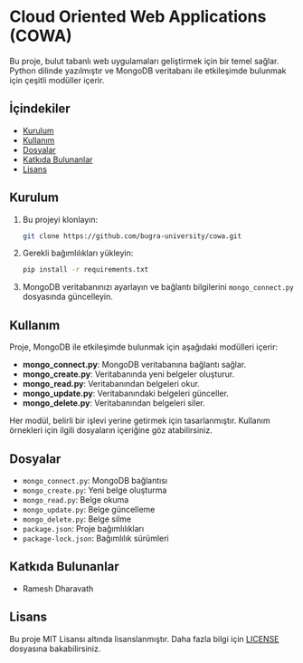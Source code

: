 # Cloud Oriented Web Applications (COWA)

Bu proje, bulut tabanlı web uygulamaları geliştirmek için bir temel sağlar. Python dilinde yazılmıştır ve MongoDB veritabanı ile etkileşimde bulunmak için çeşitli modüller içerir.

## İçindekiler

- [Kurulum](#kurulum)
- [Kullanım](#kullanım)
- [Dosyalar](#dosyalar)
- [Katkıda Bulunanlar](#katkıda-bulunanlar)
- [Lisans](#lisans)

## Kurulum

1. Bu projeyi klonlayın:
   ```bash
   git clone https://github.com/bugra-university/cowa.git
   ```

2. Gerekli bağımlılıkları yükleyin:
   ```bash
   pip install -r requirements.txt
   ```

3. MongoDB veritabanınızı ayarlayın ve bağlantı bilgilerini `mongo_connect.py` dosyasında güncelleyin.

## Kullanım

Proje, MongoDB ile etkileşimde bulunmak için aşağıdaki modülleri içerir:

- **mongo_connect.py**: MongoDB veritabanına bağlantı sağlar.
- **mongo_create.py**: Veritabanında yeni belgeler oluşturur.
- **mongo_read.py**: Veritabanından belgeleri okur.
- **mongo_update.py**: Veritabanındaki belgeleri günceller.
- **mongo_delete.py**: Veritabanından belgeleri siler.

Her modül, belirli bir işlevi yerine getirmek için tasarlanmıştır. Kullanım örnekleri için ilgili dosyaların içeriğine göz atabilirsiniz.

## Dosyalar

- `mongo_connect.py`: MongoDB bağlantısı
- `mongo_create.py`: Yeni belge oluşturma
- `mongo_read.py`: Belge okuma
- `mongo_update.py`: Belge güncelleme
- `mongo_delete.py`: Belge silme
- `package.json`: Proje bağımlılıkları
- `package-lock.json`: Bağımlılık sürümleri

## Katkıda Bulunanlar

- Ramesh Dharavath

## Lisans

Bu proje MIT Lisansı altında lisanslanmıştır. Daha fazla bilgi için [LICENSE](LICENSE) dosyasına bakabilirsiniz.